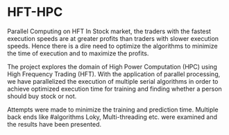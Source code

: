 # HFT-HPC
Parallel Computing on HFT
In Stock market, the traders with the fastest execution speeds are at greater profits than traders  with slower execution speeds. Hence there is a dire need to optimize the algorithms to minimize the time of execution and to maximize the profits.



The project explores the domain of High Power Computation (HPC) using High Frequency Trading (HFT). With the application of parallel processing, we have parallelized the execution of multiple serial algorithms in order to achieve optimized execution time for training and finding whether a person should buy stock or not.



Attempts were made to minimize the training and prediction time. Multiple back ends like #algorithms Loky, Multi-threading etc. were examined and the results have been presented. 
